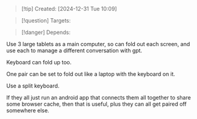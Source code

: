 
>[!tip] Created: [2024-12-31 Tue 10:09]

>[!question] Targets: 

>[!danger] Depends: 

Use 3 large tablets as a main computer, so can fold out each screen, and use each to manage a different conversation with gpt.

Keyboard can fold up too.

One pair can be set to fold out like a laptop with the keyboard on it.

Use a split keyboard.

If they all just run an android app that connects them all together to share some browser cache, then that is useful, plus they can all get paired off somewhere else.